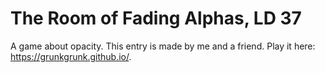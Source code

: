 # The Room of Fading Alphas, LD 37
A game about opacity. This entry is made by me and a friend. Play it here: https://grunkgrunk.github.io/.
